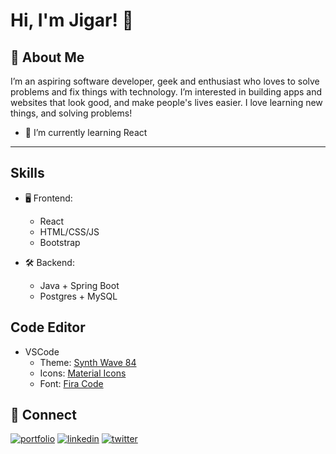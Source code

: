 
<!--
**jigarp4tel/jigarp4tel** is a ✨ _special_ ✨ repository because its `README.md` (this file) appears on your GitHub profile.
-->


# Hi, I'm Jigar! 👋

  
## 🚀 About Me
I’m an aspiring software developer, geek and enthusiast who loves to solve problems and fix things with technology.
I’m interested in building apps and websites that look good, and make people's lives easier. I love learning new things, and solving problems!

- 🌱 I’m currently learning React



---

## Skills

- 🖥️ Frontend:
  - React
  - HTML/CSS/JS
  - Bootstrap

- 🛠 Backend:
  - Java + Spring Boot
  - Postgres + MySQL
 

## Code Editor

- VSCode
  - Theme: <a href="https://marketplace.visualstudio.com/items?itemName=RobbOwen.synthwave-vscode">Synth Wave 84 </a>
  - Icons: <a href="https://marketplace.visualstudio.com/items?itemName=PKief.material-icon-theme">Material Icons </a>
  - Font: <a href="https://github.com/tonsky/FiraCode">Fira Code </a>


## 🔗 Connect
[![portfolio](https://img.shields.io/badge/my_portfolio-000?style=for-the-badge&logo=ko-fi&logoColor=white)](https://jigarp4tel.com/)
[![linkedin](https://img.shields.io/badge/linkedin-0A66C2?style=for-the-badge&logo=linkedin&logoColor=white)](https://www.linkedin.com/in/jigarp4tel/)
[![twitter](https://img.shields.io/badge/twitter-1DA1F2?style=for-the-badge&logo=twitter&logoColor=white)](https://twitter.com/jigarp4tel)

  


  

